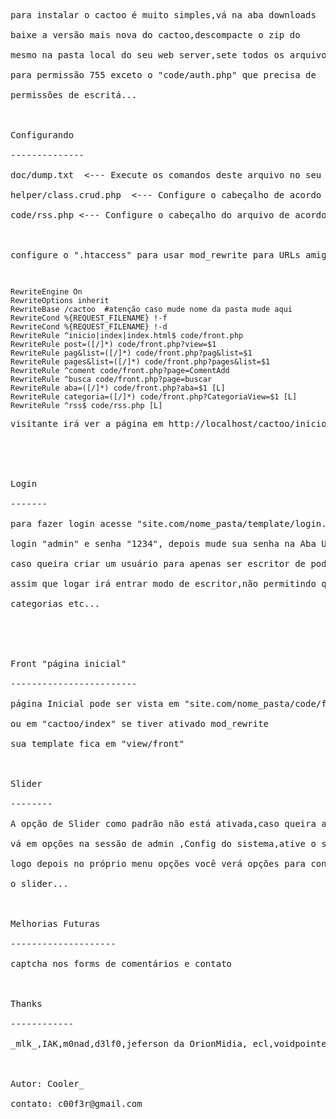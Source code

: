 <pre>
para instalar o cactoo é muito simples,vá na aba downloads<br>
baixe a versão mais nova do cactoo,descompacte o zip do<br>
mesmo na pasta local do seu web server,sete todos os arquivos<br>
para permissão 755 exceto o "code/auth.php" que precisa de<br>
permissões de escritá...<br>
<br>
Configurando<br>
--------------<br>
doc/dump.txt  <--- Execute os comandos deste arquivo no seu banco<br>
helper/class.crud.php  <--- Configure o cabeçalho de acordo com seu SGBD e banco usado<br>
code/rss.php <--- Configure o cabeçalho do arquivo de acordo com seu DNS<br>
<br>
configure o ".htaccess" para usar mod_rewrite para URLs amigaveis<br>
</pre>
```

RewriteEngine On
RewriteOptions inherit
RewriteBase /cactoo  #atenção caso mude nome da pasta mude aqui
RewriteCond %{REQUEST_FILENAME} !-f
RewriteCond %{REQUEST_FILENAME} !-d
RewriteRule ^inicio|index|index.html$ code/front.php
RewriteRule post=([/]*) code/front.php?view=$1
RewriteRule pag&list=([/]*) code/front.php?pag&list=$1
RewriteRule pages&list=([/]*) code/front.php?pages&list=$1
RewriteRule ^coment code/front.php?page=ComentAdd
RewriteRule ^busca code/front.php?page=buscar
RewriteRule aba=([/]*) code/front.php?aba=$1 [L]
RewriteRule categoria=([/]*) code/front.php?CategoriaView=$1 [L]
RewriteRule ^rss$ code/rss.php [L]
```
<pre>
visitante irá ver a página em http://localhost/cactoo/inicio<br>
<br>
<br>
Login<br>
-------<br>
para fazer login acesse "site.com/nome_pasta/template/login.html", logue-se como<br>
login "admin" e senha "1234", depois mude sua senha na Aba Users e "listar users"<br>
caso queira criar um usuário para apenas ser escritor de poderes de "user" e<br>
assim que logar irá entrar modo de escritor,não permitindo que edite usuários,<br>
categorias etc...<br>
<br>
<br>
Front "página inicial"<br>
------------------------<br>
página Inicial pode ser vista em "site.com/nome_pasta/code/front.php"<br>
ou em "cactoo/index" se tiver ativado mod_rewrite<br>
sua template fica em "view/front"<br>
<br>
Slider<br>
--------<br>
A opção de Slider como padrão não está ativada,caso queira ativar<br>
vá em opções na sessão de admin ,Config do sistema,ative o slider<br>
logo depois no próprio menu opções você verá opções para controlar<br>
o slider...<br>
<br>
Melhorias Futuras<br>
--------------------<br>
captcha nos forms de comentários e contato<br>
<br>
Thanks<br>
------------<br>
_mlk_,IAK,m0nad,d3lf0,jeferson da OrionMidia, ecl,voidpointer,otacon_x32,zepplin,muzgo,f0kerbug...<br>
<br>
Autor: Cooler_<br>
contato: c00f3r@gmail.com<br>
</pre>
